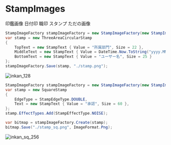 # StampImages
印鑑画像 日付印 職印 スタンプ ただの画像


```C#
StampImageFactory stampImageFactory = new StampImageFactory(new StampImageFactoryConfig());
var stamp = new ThreeAreaCircularStamp
{
    TopText = new StampText { Value = "所属部門", Size = 22 },
    MiddleText = new StampText { Value = DateTime.Now.ToString("yyyy.MM.dd"), Size = 30 },
    BottomText = new StampText { Value = "ユーザー名", Size = 25 }
};
stampImageFactory.Save(stamp, "./stamp.png");
```
![inkan_128](https://user-images.githubusercontent.com/17096601/123622146-df43b980-d846-11eb-9613-b4641b14fd77.png)


```C#
StampImageFactory stampImageFactory = new StampImageFactory(new StampImageFactoryConfig());
var stamp = new SquareStamp
{
    EdgeType = StampEdgeType.DOUBLE,
    Text = new StampText { Value = "承認", Size = 60 },
};
stamp.EffectTypes.Add(StampEffectType.NOISE);

var bitmap = stampImageFactory.Create(stamp);
bitmap.Save("./stamp_sq.png", ImageFormat.Png);
```

![inkan_sq_256](https://user-images.githubusercontent.com/17096601/123621690-72302400-d846-11eb-96b2-f63a3a75174d.png)

<!-- ![image](https://user-images.githubusercontent.com/17096601/123366674-91fbe980-d5b3-11eb-9b77-f5f4064f9e82.png) -->
